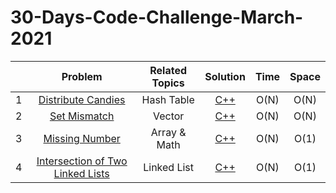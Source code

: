 # 30-Days-Code-Challenge-March-2021

|      |                           Problem                            | Related Topics |                           Solution                           | Time | Space |
| :--: | :----------------------------------------------------------: | :------------: | :----------------------------------------------------------: | :--: | :---: |
|  1   | [Distribute Candies](https://leetcode.com/explore/featured/card/march-leetcoding-challenge-2021/588/week-1-march-1st-march-7th/3657/) |   Hash Table   | [C++](https://github.com/Abanoub-Asaad/ProblemSolving/blob/master/30-Days-Code-March-2021/Solutions/Week%201/1.%20Distribute%20Candies.cpp) | O(N) | O(N)  |
|  2   | [Set Mismatch](https://leetcode.com/explore/challenge/card/march-leetcoding-challenge-2021/588/week-1-march-1st-march-7th/3658/) |     Vector     | [C++](https://github.com/Abanoub-Asaad/ProblemSolving/blob/master/30-Days-Code-March-2021/Solutions/Week%201/2.%20Set%20Mismatch.cpp) | O(N) | O(N)  |
|  3   | [Missing Number](https://leetcode.com/explore/featured/card/march-leetcoding-challenge-2021/588/week-1-march-1st-march-7th/3659/) |  Array & Math  | [C++](https://github.com/Abanoub-Asaad/ProblemSolving/blob/master/30-Days-Code-March-2021/Solutions/Week%201/3.Missing%20Number.cpp) | O(N) | O(1)  |
|  4   | [Intersection of Two Linked Lists](https://leetcode.com/explore/featured/card/march-leetcoding-challenge-2021/588/week-1-march-1st-march-7th/3660/) |  Linked List   | [C++](https://github.com/Abanoub-Asaad/ProblemSolving/blob/master/30-Days-Code-March-2021/Solutions/Week%201/4.%20Intersection%20of%20Two%20Linked%20Lists.cpp) | O(N) | O(1)  |

